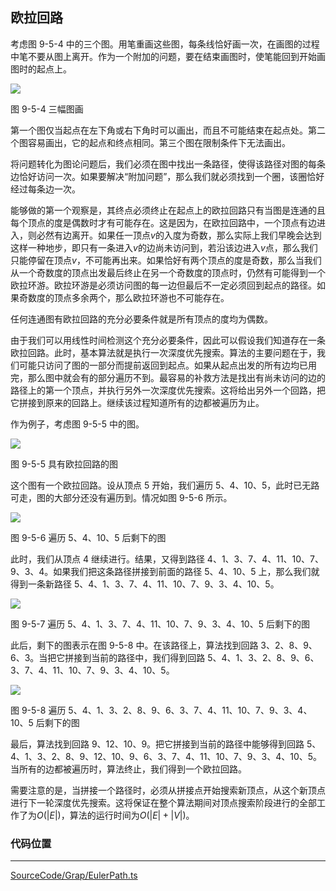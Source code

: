 <!-- @format -->

## 欧拉回路

考虑图 9-5-4 中的三个图。用笔重画这些图，每条线恰好画一次，在画图的过程中笔不要从图上离开。作为一个附加的问题，要在结束画图时，使笔能回到开始画图时的起点上。

<image src="../../../../Assets/Images/ch9/9-5-4.png"/>

图 9-5-4 三幅图画

第一个图仅当起点在左下角或右下角时可以画出，而且不可能结束在起点处。第二个图容易画出，它的起点和终点相同。第三个图在限制条件下无法画出。

将问题转化为图论问题后，我们必须在图中找出一条路径，使得该路径对图的每条边恰好访问一次。如果要解决“附加问题”，那么我们就必须找到一个圈，该圈恰好经过每条边一次。

能够做的第一个观察是，其终点必须终止在起点上的欧拉回路只有当图是连通的且每个顶点的度是偶数时才有可能存在。这是因为，在欧拉回路中，一个顶点有边进入，则必然有边离开。如果任一顶点$v$的入度为奇数，那么实际上我们早晚会达到这样一种地步，即只有一条进入$v$的边尚未访问到，若沿该边进入$v$点，那么我们只能停留在顶点$v$，不可能再出来。如果恰好有两个顶点的度是奇数，那么当我们从一个奇数度的顶点出发最后终止在另一个奇数度的顶点时，仍然有可能得到一个欧拉环游。欧拉环游是必须访问图的每一边但最后不一定必须回到起点的路径。如果奇数度的顶点多余两个，那么欧拉环游也不可能存在。

任何连通图有欧拉回路的充分必要条件就是所有顶点的度均为偶数。

由于我们可以用线性时间检测这个充分必要条件，因此可以假设我们知道存在一条欧拉回路。此时，基本算法就是执行一次深度优先搜索。算法的主要问题在于，我们可能只访问了图的一部分而提前返回到起点。如果从起点出发的所有边均已用完，那么图中就会有的部分遍历不到。最容易的补救方法是找出有尚未访问的边的路径上的第一个顶点，并执行另外一次深度优先搜索。这将给出另外一个回路，把它拼接到原来的回路上。继续该过程知道所有的边都被遍历为止。

作为例子，考虑图 9-5-5 中的图。

<image src="../../../../Assets/Images/ch9/9-5-5.png"/>

图 9-5-5 具有欧拉回路的图

这个图有一个欧拉回路。设从顶点 5 开始，我们遍历 5、4、10、5，此时已无路可走，图的大部分还没有遍历到。情况如图 9-5-6 所示。

<image src="../../../../Assets/Images/ch9/9-5-6.png"/>

图 9-5-6 遍历 5、4、10、5 后剩下的图

此时，我们从顶点 4 继续进行。结果，又得到路径 4、1、3、7、4、11、10、7、9、3、4。如果我们把这条路径拼接到前面的路径 5、4、10、5 上，那么我们就得到一条新路径 5、4、1、3、7、4、11、10、7、9、3、4、10、5。

<image src="../../../../Assets/Images/ch9/9-5-7.png"/>

图 9-5-7 遍历 5、4、1、3、7、4、11、10、7、9、3、4、10、5 后剩下的图

此后，剩下的图表示在图 9-5-8 中。在该路径上，算法找到回路 3、2、8、9、6、3。当把它拼接到当前的路径中，我们得到回路 5、4、1、3、2、8、9、6、3、7、4、11、10、7、9、3、4、10、5。

<image src="../../../../Assets/Images/ch9/9-5-8.png"/>

图 9-5-8 遍历 5、4、1、3、2、8、9、6、3、7、4、11、10、7、9、3、4、10、5 后剩下的图

最后，算法找到回路 9、12、10、9。把它拼接到当前的路径中能够得到回路 5、4、1、3、2、8、9、12、10、9、6、3、7、4、11、10、7、9、3、4、10、5。当所有的边都被遍历时，算法终止，我们得到一个欧拉回路。

需要注意的是，当拼接一个路径时，必须从拼接点开始搜索新顶点，从这个新顶点进行下一轮深度优先搜索。这将保证在整个算法期间对顶点搜索阶段进行的全部工作了为$O(|E|)$，算法的运行时间为$O(|E|+|V|)$。

### 代码位置

---

[SourceCode/Grap/EulerPath.ts](../../../../SourceCode/Graph/EulerPath.ts)
